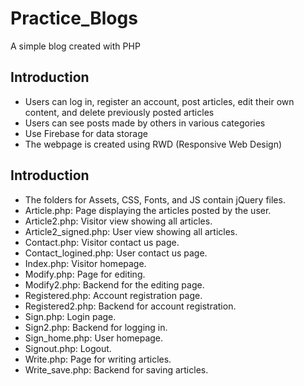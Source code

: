 # Practice_Blogs
A simple blog created with PHP

## Introduction
- Users can log in, register an account, post articles, edit their own content, and delete previously posted articles
- Users can see posts made by others in various categories
- Use Firebase for data storage
- The webpage is created using RWD (Responsive Web Design)

## Introduction
- The folders for Assets, CSS, Fonts, and JS contain jQuery files.
- Article.php: Page displaying the articles posted by the user.
- Article2.php: Visitor view showing all articles.
- Article2_signed.php: User view showing all articles.
- Contact.php: Visitor contact us page.
- Contact_logined.php: User contact us page.
- Index.php: Visitor homepage.
- Modify.php: Page for editing.
- Modify2.php: Backend for the editing page.
- Registered.php: Account registration page.
- Registered2.php: Backend for account registration.
- Sign.php: Login page.
- Sign2.php: Backend for logging in.
- Sign_home.php: User homepage.
- Signout.php: Logout.
- Write.php: Page for writing articles.
- Write_save.php: Backend for saving articles.
